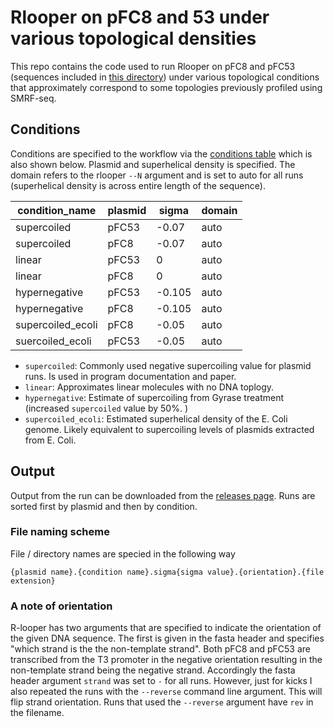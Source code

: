 # Rlooper on pFC8 and 53 under various topological densities

This repo contains the code used to run Rlooper on pFC8 and pFC53 
(sequences included in [this directory](workflow/data)) under various
topological conditions that approximately correspond to some
topologies previously profiled using SMRF-seq.

## Conditions

Conditions are specified to the workflow via the [conditions table](workflow/conditions.tsv) which is also shown below. Plasmid and
superhelical density is specified. The domain refers to the rlooper
`--N` argument and is set to auto for all runs (superhelical density is across entire length of the sequence). 

| condition_name    | plasmid | sigma  | domain |
|-------------------|---------|--------|--------|
| supercoiled       | pFC53   | -0.07  | auto   |
| supercoiled       | pFC8    | -0.07  | auto   |
| linear            | pFC53   | 0      | auto   |
| linear            | pFC8    | 0      | auto   |
| hypernegative     | pFC53   | -0.105 | auto   |
| hypernegative     | pFC8    | -0.105 | auto   |
| supercoiled_ecoli | pFC8    | -0.05  | auto   |
| suercoiled_ecoli  | pFC53   | -0.05  | auto   |

- `supercoiled`: Commonly used negative supercoiling value for plasmid runs. Is used in program documentation and paper. 
- `linear`: Approximates linear molecules with no DNA toplogy.
- `hypernegative`: Estimate of supercoiling from Gyrase treatment (increased `supercoiled` value by 50%. )
- `supercoiled_ecoli`: Estimated superhelical density of the E. Coli genome. Likely equivalent to supercoiling levels of plasmids extracted
from E. Coli. 

## Output

Output from the run can be downloaded from the [releases page](). Runs are
sorted first by plasmid and then by condition.

### File naming scheme

File / directory names are specied in the following way

`{plasmid name}.{condition name}.sigma{sigma value}.{orientation}.{file extension}`

### A note of orientation

R-looper has two arguments that are specified to indicate the orientation of the given DNA sequence. The first is given in the
fasta header and specifies "which strand is the the non-template strand". Both pFC8 and pFC53 are transcribed from the T3 promoter
in the negative orientation resulting in the non-template strand
being the negative strand. Accordingly the fasta header argument `strand` was set to `-` for all runs. However, just for kicks I also repeated the runs with the `--reverse` command line argument. This
will flip strand orientation. Runs that used the `--reverse` argument
have `rev` in the filename.

